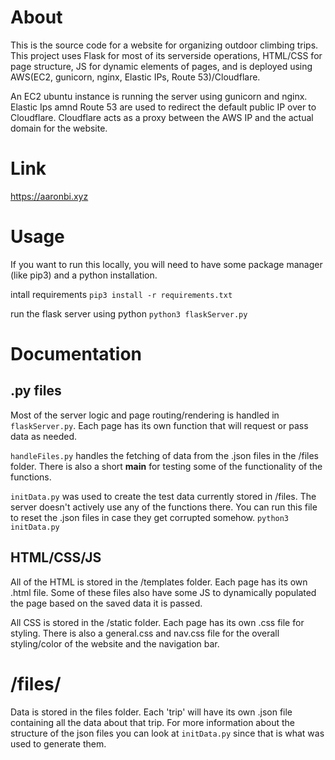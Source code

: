 # About
This is the source code for a website for organizing outdoor climbing trips. This project
uses Flask for most of its serverside operations, HTML/CSS for page structure, JS for dynamic elements
of pages, and is deployed using AWS(EC2, gunicorn, nginx, Elastic IPs, Route 53)/Cloudflare.

An EC2 ubuntu instance is running the server using gunicorn and nginx. Elastic Ips amnd Route 53 are used to redirect the
default public IP over to Cloudflare. Cloudflare acts as a proxy between the AWS IP and the actual domain for the website.
# Link
https://aaronbi.xyz
# Usage
If you want to run this locally, you will need to have some package manager (like pip3) and a python installation.

intall requirements
```pip3 install -r requirements.txt```

run the flask server using python
```python3 flaskServer.py```

# Documentation
## .py files
Most of the server logic and page routing/rendering is handled in ```flaskServer.py```. Each page has its own function
that will request or pass data as needed.

```handleFiles.py``` handles the fetching of data from the .json files in the /files folder. There is also a short __main__ for testing
some of the functionality of the functions.

```initData.py``` was used to create the test data currently stored in /files. The server doesn't actively use any of the functions there. You can
run this file to reset the .json files in case they get corrupted somehow. ```python3 initData.py```
## HTML/CSS/JS
All of the HTML is stored in the /templates folder. Each page has its own .html file. Some of these files also have some JS to dynamically populated
the page based on the saved data it is passed.

All CSS is stored in the /static folder. Each page has its own .css file for styling. There is also a general.css and nav.css file for the overall styling/color
of the website and the navigation bar.

# /files/
Data is stored in the files folder. Each 'trip' will have its own .json file containing all the data about that trip. For more information about the structure of
the json files you can look at ```initData.py``` since that is what was used to generate them.
